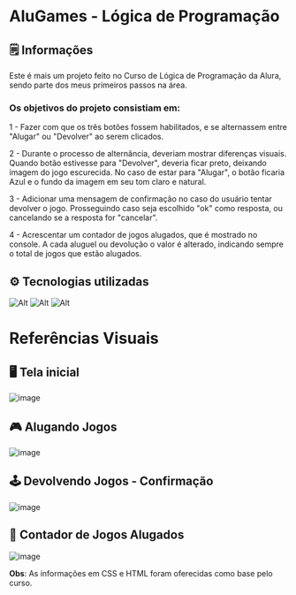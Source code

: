 # AluGames - Lógica de Programação

## 🗒️ Informações
Este é mais um projeto feito no Curso de Lógica de Programação da Alura, sendo parte dos meus primeiros passos na área.

### Os objetivos do projeto consistiam em:

1 - Fazer com que os três botões fossem habilitados, e se alternassem entre "Alugar" ou "Devolver" ao serem clicados.

2 - Durante o processo de alternância, deveriam mostrar diferenças visuais. Quando botão estivesse para "Devolver", deveria ficar preto, deixando imagem do jogo escurecida. 
No caso de estar para "Alugar", o botão ficaria Azul e o fundo da imagem em seu tom claro e natural.

3 - Adicionar uma mensagem de confirmação no caso do usuário tentar devolver o jogo. Prosseguindo caso seja escolhido "ok" como resposta, ou cancelando se a resposta for "cancelar".

4 - Acrescentar um contador de jogos alugados, que é mostrado no console. A cada aluguel ou devolução o valor é alterado, indicando sempre o total de jogos que estão alugados.

## ⚙️ Tecnologias utilizadas
![Alt](https://img.icons8.com/?size=100&id=11935&format=png&color=000000) ![Alt](https://img.icons8.com/?size=100&id=12239&format=png&color=000000)  ![Alt](https://img.icons8.com/?size=100&id=12276&format=png&color=000000)

# Referências Visuais

## 🖥️ Tela inicial
![image](https://github.com/user-attachments/assets/d6f3426c-1b52-4b95-bc4a-33b6a30635e9)

## 🎮 Alugando Jogos
![image](https://github.com/user-attachments/assets/88a60576-88ce-4cd1-af1d-a14dd0bfec86)

## 🕹️ Devolvendo Jogos - Confirmação
![image](https://github.com/user-attachments/assets/4f971eb4-7a13-4545-bea8-f4bdfe92aa11)

## 🔢 Contador de Jogos Alugados
![image](https://github.com/user-attachments/assets/cb1782ac-23b0-4c69-8014-fd1ce6389cde)

**Obs**: As informações em CSS e HTML foram oferecidas como base pelo curso.



